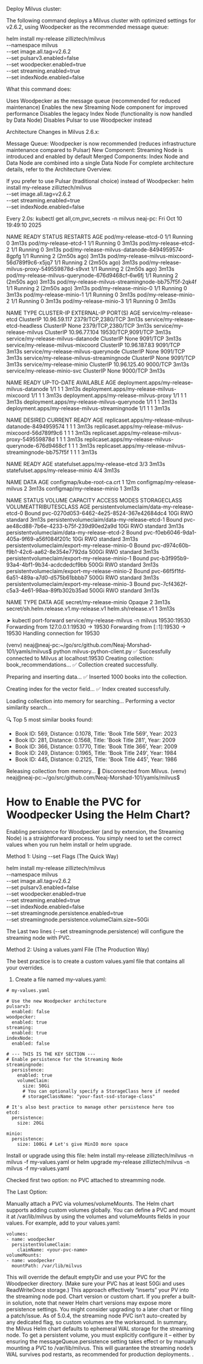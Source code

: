 Deploy Milvus cluster:

The following command deploys a Milvus cluster with optimized settings for v2.6.2, using Woodpecker as the recommended message queue:

helm install my-release zilliztech/milvus \
  --namespace milvus \
  --set image.all.tag=v2.6.2 \
  --set pulsarv3.enabled=false \
  --set woodpecker.enabled=true \
  --set streaming.enabled=true \
  --set indexNode.enabled=false








What this command does:

Uses Woodpecker as the message queue (recommended for reduced maintenance)
Enables the new Streaming Node component for improved performance
Disables the legacy Index Node (functionality is now handled by Data Node)
Disables Pulsar to use Woodpecker instead


Architecture Changes in Milvus 2.6.x:

Message Queue: Woodpecker is now recommended (reduces infrastructure maintenance compared to Pulsar)
New Component: Streaming Node is introduced and enabled by default
Merged Components: Index Node and Data Node are combined into a single Data Node
For complete architecture details, refer to the Architecture Overview.




If you prefer to use Pulsar (traditional choice) instead of Woodpecker:
helm install my-release zilliztech/milvus \
  --set image.all.tag=v2.6.2 \
  --set streaming.enabled=true \
  --set indexNode.enabled=false








Every 2.0s: kubectl get all,cm,pvc,secrets -n milvus                                                                                                                                                       neaj-pc: Fri Oct 10 19:49:10 2025

NAME                                                 READY   STATUS    RESTARTS        AGE
pod/my-release-etcd-0                                1/1     Running   0               3m13s
pod/my-release-etcd-1                                1/1     Running   0               3m13s
pod/my-release-etcd-2                                1/1     Running   0               3m13s
pod/my-release-milvus-datanode-8494959574-8gpfg      1/1     Running   2 (2m50s ago)   3m13s
pod/my-release-milvus-mixcoord-56d789f9c6-x5jq7      1/1     Running   2 (2m50s ago)   3m13s
pod/my-release-milvus-proxy-549559878d-s9vxt         1/1     Running   2 (2m50s ago)   3m13s
pod/my-release-milvus-querynode-676d9468cf-6w6fj     1/1     Running   2 (2m50s ago)   3m13s
pod/my-release-milvus-streamingnode-bb757f5f-2qk4f   1/1     Running   2 (2m50s ago)   3m13s
pod/my-release-minio-0                               1/1     Running   0               3m13s
pod/my-release-minio-1                               1/1     Running   0               3m13s
pod/my-release-minio-2                               1/1     Running   0               3m13s
pod/my-release-minio-3                               1/1     Running   0               3m13s

NAME                                      TYPE        CLUSTER-IP     EXTERNAL-IP   PORT(S)              AGE
service/my-release-etcd                   ClusterIP   10.96.59.117   <none>        2379/TCP,2380/TCP    3m13s
service/my-release-etcd-headless          ClusterIP   None           <none>        2379/TCP,2380/TCP    3m13s
service/my-release-milvus                 ClusterIP   10.96.77.104   <none>        19530/TCP,9091/TCP   3m13s
service/my-release-milvus-datanode        ClusterIP   None           <none>        9091/TCP             3m13s
service/my-release-milvus-mixcoord        ClusterIP   10.96.187.83   <none>        9091/TCP             3m13s
service/my-release-milvus-querynode       ClusterIP   None           <none>        9091/TCP             3m13s
service/my-release-milvus-streamingnode   ClusterIP   None           <none>        9091/TCP             3m13s
service/my-release-minio                  ClusterIP   10.96.125.40   <none>        9000/TCP             3m13s
service/my-release-minio-svc              ClusterIP   None           <none>        9000/TCP             3m13s

NAME                                              READY   UP-TO-DATE   AVAILABLE   AGE
deployment.apps/my-release-milvus-datanode        1/1     1            1           3m13s
deployment.apps/my-release-milvus-mixcoord        1/1     1            1           3m13s
deployment.apps/my-release-milvus-proxy           1/1     1            1           3m13s
deployment.apps/my-release-milvus-querynode       1/1     1            1           3m13s
deployment.apps/my-release-milvus-streamingnode   1/1     1            1           3m13s

NAME                                                       DESIRED   CURRENT   READY   AGE
replicaset.apps/my-release-milvus-datanode-8494959574      1         1         1       3m13s
replicaset.apps/my-release-milvus-mixcoord-56d789f9c6      1         1         1       3m13s
replicaset.apps/my-release-milvus-proxy-549559878d         1         1         1       3m13s
replicaset.apps/my-release-milvus-querynode-676d9468cf     1         1         1       3m13s
replicaset.apps/my-release-milvus-streamingnode-bb757f5f   1         1         1       3m13s

NAME                                READY   AGE
statefulset.apps/my-release-etcd    3/3     3m13s
statefulset.apps/my-release-minio   4/4     3m13s

NAME                          DATA   AGE
configmap/kube-root-ca.crt    1      12m
configmap/my-release-milvus   2      3m13s
configmap/my-release-minio    1      3m13s

NAME                                              STATUS   VOLUME                                     CAPACITY   ACCESS MODES   STORAGECLASS   VOLUMEATTRIBUTESCLASS   AGE
persistentvolumeclaim/data-my-release-etcd-0      Bound    pvc-0270d053-6462-4e25-8524-367e42684dc4   10Gi       RWO            standard       <unset>                 3m13s
persistentvolumeclaim/data-my-release-etcd-1      Bound    pvc-ae48cd88-7b6e-4233-b75f-239d90ed2a9d   10Gi       RWO            standard       <unset>                 3m13s
persistentvolumeclaim/data-my-release-etcd-2      Bound    pvc-f0eb6046-9da1-405a-9f69-a56f084f201c   10Gi       RWO            standard       <unset>                 3m13s
persistentvolumeclaim/export-my-release-minio-0   Bound    pvc-d974c60b-f9b1-42c6-aa62-8e354e7792da   500Gi      RWO            standard       <unset>                 3m13s
persistentvolumeclaim/export-my-release-minio-1   Bound    pvc-b3f995b9-93a4-4bf1-9b34-acdcdedcf9bb   500Gi      RWO            standard       <unset>                 3m13s
persistentvolumeclaim/export-my-release-minio-2   Bound    pvc-66f5f1fd-6a51-489a-a7d0-d575b61bbbb7   500Gi      RWO            standard       <unset>                 3m13s
persistentvolumeclaim/export-my-release-minio-3   Bound    pvc-7cf4362f-c5a3-4e61-98aa-89fb302b35ad   500Gi      RWO            standard       <unset>                 3m13s

NAME                                      TYPE                 DATA   AGE
secret/my-release-minio                   Opaque               2      3m13s
secret/sh.helm.release.v1.my-release.v1   helm.sh/release.v1   1      3m13s








➤ kubectl port-forward service/my-release-milvus -n milvus 19530:19530
Forwarding from 127.0.0.1:19530 -> 19530
Forwarding from [::1]:19530 -> 19530
Handling connection for 19530








(venv) neaj@neaj-pc:~/go/src/github.com/Neaj-Morshad-101/yamls/milvus$ python milvus-python-client.py 
✅ Successfully connected to Milvus at localhost:19530
Creating collection: book_recommendations...
✅ Collection created successfully.

Preparing and inserting data...
✅ Inserted 1000 books into the collection.

Creating index for the vector field...
✅ Index created successfully.

Loading collection into memory for searching...
Performing a vector similarity search...

🔍 Top 5 most similar books found:
  - Book ID: 569, Distance: 0.1078, Title: 'Book Title 569', Year: 2023
  - Book ID: 281, Distance: 0.1568, Title: 'Book Title 281', Year: 2009
  - Book ID: 366, Distance: 0.1770, Title: 'Book Title 366', Year: 2009
  - Book ID: 249, Distance: 0.1965, Title: 'Book Title 249', Year: 1984
  - Book ID: 445, Distance: 0.2125, Title: 'Book Title 445', Year: 1986

Releasing collection from memory...
🔌 Disconnected from Milvus.
(venv) neaj@neaj-pc:~/go/src/github.com/Neaj-Morshad-101/yamls/milvus$ 








# How to Enable the PVC for Woodpecker Using the Helm Chart? 

Enabling persistence for Woodpecker (and by extension, the Streaming Node) is a straightforward process. You simply need to set the correct values when you run helm install or helm upgrade.

Method 1: Using --set Flags (The Quick Way)

helm install my-release zilliztech/milvus \
  --namespace milvus \
  --set image.all.tag=v2.6.2 \
  --set pulsarv3.enabled=false \
  --set woodpecker.enabled=true \
  --set streaming.enabled=true \
  --set indexNode.enabled=false \
  --set streamingnode.persistence.enabled=true \
  --set streamingnode.persistence.volumeClaim.size=50Gi


The Last two lines (--set streamingnode.persistence) will configure the streaming node with PVC. 





Method 2: Using a values.yaml File (The Production Way)

The best practice is to create a custom values.yaml file that contains all your overrides.
1. Create a file named my-values.yaml:
```
# my-values.yaml

# Use the new Woodpecker architecture
pulsarv3:
  enabled: false
woodpecker:
  enabled: true
streaming:
  enabled: true
indexNode:
  enabled: false

# --- THIS IS THE KEY SECTION ---
# Enable persistence for the Streaming Node
streamingnode:
  persistence:
    enabled: true
    volumeClaim:
      size: 50Gi
      # You can optionally specify a StorageClass here if needed
      # storageClassName: "your-fast-ssd-storage-class"

# It's also best practice to manage other persistence here too
etcd:
  persistence:
    size: 20Gi

minio:
  persistence:
    size: 100Gi # Let's give MinIO more space
```

Install or upgrade using this file:
helm install my-release zilliztech/milvus -n milvus -f my-values.yaml
or
helm upgrade my-release zilliztech/milvus -n milvus -f my-values.yaml



Checked first two option: no PVC attached to streamming node. 


The Last Option:

Manually attach a PVC via volumes/volumeMounts. The Helm chart supports adding custom volumes globally. You can define a PVC and mount it at /var/lib/milvus by using the volumes and volumeMounts fields in your values. For example, add to your values.yaml:
```
volumes:
- name: woodpecker
  persistentVolumeClaim:
    claimName: <your-pvc-name>
volumeMounts:
- name: woodpecker
  mountPath: /var/lib/milvus
```
This will override the default emptyDir and use your PVC for the Woodpecker directory. (Make sure your PVC has at least 50Gi and uses ReadWriteOnce storage.) This approach effectively “inserts” your PV into the streaming node pod.
Chart version or custom chart. If you prefer a built-in solution, note that newer Helm chart versions may expose more persistence settings. You might consider upgrading to a later chart or filing a patch/issue. As of 5.0.4, the streaming node PVC isn’t auto-created by any dedicated flag, so custom volumes are the workaround.
In summary, the Milvus Helm chart defaults to ephemeral WAL storage for the streaming node. To get a persistent volume, you must explicitly configure it – either by ensuring the messageQueue.persistence setting takes effect or by manually mounting a PVC to /var/lib/milvus. This will guarantee the streaming node’s WAL survives pod restarts, as recommended for production deployments.
.
